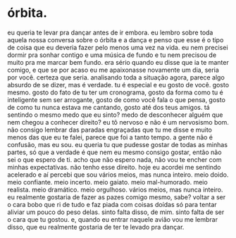 # órbita.

eu queria te levar pra dançar antes de ir embora. eu lembro sobre toda aquela nossa conversa sobre o órbita e a dança e penso que esse é o tipo de coisa que eu deveria fazer pelo menos uma vez na vida. eu nem precisei dormir pra sonhar contigo e uma música de fundo e tu nem precisou de muito pra me marcar bem fundo. era sério quando eu disse que ia te manter comigo, e que se por acaso eu me apaixonasse novamente um dia, seria por você. certeza que seria. analisando toda a situação agora, parece algo absurdo de se dizer, mas é verdade. tu é especial e eu gosto de você. gosto mesmo. gosto do fato de tu ter um cronograma, gosto da forma como tu é inteligente sem ser arrogante, gosto de como você fala o que pensa, gosto de como tu nunca estava me cantando, gosto até dos teus amigos. tá sentindo o mesmo medo que eu sinto? medo de desconhecer alguém que nem chegou a conhecer direito? eu tô nervoso e não é um nervosismo bom. não consigo lembrar das paradas engraçadas que tu me disse e muito menos das que eu te falei, parece que foi a tanto tempo. a gente não é confusão, mas eu sou. eu queria tu que pudesse gostar de todas as minhas partes, só que a verdade é que nem eu mesmo consigo gostar, então não sei o que espero de ti. acho que não espero nada, não vou te encher com minhas expectativas. não tenho esse direito. hoje eu acordei me sentindo acelerado e aí percebi que sou vários meios, mas nunca inteiro. meio doido. meio confiante. meio incerto. meio gaiato. meio mal-humorado. meio realista. meio dramático. meio orgulhoso. vários meios, mas nunca inteiro. eu realmente gostaria de fazer as pazes comigo mesmo, sabe? voltar a ser o cara bobo que ri de tudo e faz piada com coisas doídas só para tentar aliviar um pouco do peso delas. sinto falta disso, de mim. sinto falta de ser o cara que tu gostou. e, quando eu entrar naquele avião vou me lembrar disso, que eu realmente gostaria de ter te levado pra dançar.

